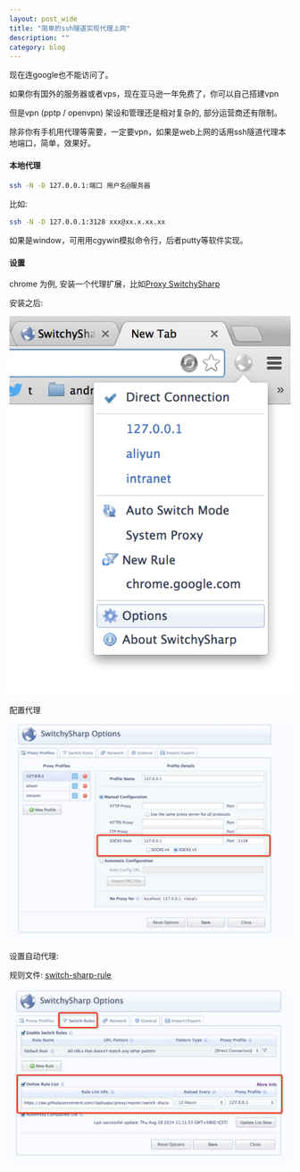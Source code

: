 ```yaml
---
layout: post_wide
title: "简单的ssh隧道实现代理上网"
description: ""
category: blog
---
```


现在连google也不能访问了。

如果你有国外的服务器或者vps，现在亚马逊一年免费了，你可以自己搭建vpn

但是vpn (pptp / openvpn) 架设和管理还是相对复杂的, 部分运营商还有限制。

除非你有手机用代理等需要，一定要vpn，如果是web上网的话用ssh隧道代理本地端口，简单，效果好。

#### 本地代理

```bash
ssh -N -D 127.0.0.1:端口 用户名@服务器
```

比如:

```bash
ssh -N -D 127.0.0.1:3128 xxx@xx.x.xx.xx
```

如果是window，可用用cgywin模拟命令行，后者putty等软件实现。


#### 设置

chrome 为例, 安装一个代理扩展，比如[Proxy SwitchySharp](https://chrome.google.com/webstore/detail/proxy-switchysharp/dpplabbmogkhghncfbfdeeokoefdjegm?)

安装之后:

<div class='row'>
    <div class='col-md-offset-4 col-md-4'>
        <img src='/assets/img/proxy-switchy-sharp.png'/>
    </div>
</div>

配置代理

<div class='row'>
    <div class='col-md-offset-2 col-md-8'>
        <img src='/assets/img/proxy-set-socks-v5.png'/>
    </div>
</div>

设置自动代理:

规则文件: [switch-sharp-rule](https://github.com/liaohuqiu/proxy/blob/master/switch-sharp-rule)

<div class='row'>
    <div class='col-md-offset-2 col-md-8'>
        <img src='/assets/img/proxy-auto-swith-online-list.png'/>
    </div>
</div>







